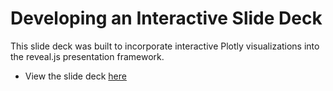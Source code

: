 # Developing an Interactive Slide Deck

This slide deck was built to incorporate interactive Plotly visualizations into the reveal.js presentation framework. 
  * View the slide deck [here](https://dzipkowi.github.io/covid-19-slide-demo/index.html#slide-0)

